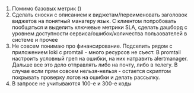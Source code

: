 1. Помимо базовых метрик ()
2. Сделать сноски с описанием к виджетам/переименовать заголовок виджетов на понятный манагеру язык. С клиентом попробовать пообщаться и выделить ключевые метрики SLA, сделать дашборд с уровнем доступности сервиса/ошибок/количества пользователей в системе и прочее
3. Не совсем понимаю про финансирование. Подселить рядом с приложением loki с promtail - много ресурсов не съест. В promtail настроить условный греп на ошибки, на них натравить alertmanager. Дальше все это дело отправлять либо на почту, либо в телегу. В случае если прям совсем нельзя-нельзя - остается скриптом покрывать проверку логов на ошибки и делать рассылку. 
4. В запросе не учитываются 100-е и 300-е коды